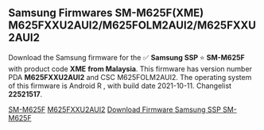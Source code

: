 <h2>Samsung Firmwares SM-M625F(XME) M625FXXU2AUI2/M625FOLM2AUI2/M625FXXU2AUI2</h2>
Download the Samsung firmware for the ✅ <strong>Samsung SSP </strong> ⭐ <strong>SM-M625F</strong> with product code <strong>XME</strong> <strong> from Malaysia</strong>. This firmware has version number PDA <strong>M625FXXU2AUI2</strong> and CSC M625FOLM2AUI2. The operating system of this firmware is Android R , with build date 2021-10-11. Changelist <strong>22521517</strong>.


[SM-M625F](https://samfirm.shop/samsung/model/SM-M625F)
[M625FXXU2AUI2](https://samfirm.shop/samsung/pda/M625FXXU2AUI2)
[Download Firmware Samsung SSP SM-M625F](https://samfirm.shop/samsung/firmware/464296)
